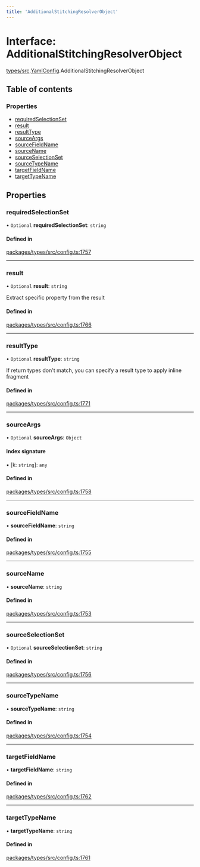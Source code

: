 ```yaml
---
title: 'AdditionalStitchingResolverObject'
---
```


# Interface: AdditionalStitchingResolverObject

[types/src](../modules/types_src).[YamlConfig](../modules/types_src.YamlConfig).AdditionalStitchingResolverObject

## Table of contents

### Properties

- [requiredSelectionSet](types_src.YamlConfig.AdditionalStitchingResolverObject#requiredselectionset)
- [result](types_src.YamlConfig.AdditionalStitchingResolverObject#result)
- [resultType](types_src.YamlConfig.AdditionalStitchingResolverObject#resulttype)
- [sourceArgs](types_src.YamlConfig.AdditionalStitchingResolverObject#sourceargs)
- [sourceFieldName](types_src.YamlConfig.AdditionalStitchingResolverObject#sourcefieldname)
- [sourceName](types_src.YamlConfig.AdditionalStitchingResolverObject#sourcename)
- [sourceSelectionSet](types_src.YamlConfig.AdditionalStitchingResolverObject#sourceselectionset)
- [sourceTypeName](types_src.YamlConfig.AdditionalStitchingResolverObject#sourcetypename)
- [targetFieldName](types_src.YamlConfig.AdditionalStitchingResolverObject#targetfieldname)
- [targetTypeName](types_src.YamlConfig.AdditionalStitchingResolverObject#targettypename)

## Properties

### requiredSelectionSet

• `Optional` **requiredSelectionSet**: `string`

#### Defined in

[packages/types/src/config.ts:1757](https://github.com/Urigo/graphql-mesh/blob/master/packages/types/src/config.ts#L1757)

___

### result

• `Optional` **result**: `string`

Extract specific property from the result

#### Defined in

[packages/types/src/config.ts:1766](https://github.com/Urigo/graphql-mesh/blob/master/packages/types/src/config.ts#L1766)

___

### resultType

• `Optional` **resultType**: `string`

If return types don't match,
you can specify a result type to apply inline fragment

#### Defined in

[packages/types/src/config.ts:1771](https://github.com/Urigo/graphql-mesh/blob/master/packages/types/src/config.ts#L1771)

___

### sourceArgs

• `Optional` **sourceArgs**: `Object`

#### Index signature

▪ [k: `string`]: `any`

#### Defined in

[packages/types/src/config.ts:1758](https://github.com/Urigo/graphql-mesh/blob/master/packages/types/src/config.ts#L1758)

___

### sourceFieldName

• **sourceFieldName**: `string`

#### Defined in

[packages/types/src/config.ts:1755](https://github.com/Urigo/graphql-mesh/blob/master/packages/types/src/config.ts#L1755)

___

### sourceName

• **sourceName**: `string`

#### Defined in

[packages/types/src/config.ts:1753](https://github.com/Urigo/graphql-mesh/blob/master/packages/types/src/config.ts#L1753)

___

### sourceSelectionSet

• `Optional` **sourceSelectionSet**: `string`

#### Defined in

[packages/types/src/config.ts:1756](https://github.com/Urigo/graphql-mesh/blob/master/packages/types/src/config.ts#L1756)

___

### sourceTypeName

• **sourceTypeName**: `string`

#### Defined in

[packages/types/src/config.ts:1754](https://github.com/Urigo/graphql-mesh/blob/master/packages/types/src/config.ts#L1754)

___

### targetFieldName

• **targetFieldName**: `string`

#### Defined in

[packages/types/src/config.ts:1762](https://github.com/Urigo/graphql-mesh/blob/master/packages/types/src/config.ts#L1762)

___

### targetTypeName

• **targetTypeName**: `string`

#### Defined in

[packages/types/src/config.ts:1761](https://github.com/Urigo/graphql-mesh/blob/master/packages/types/src/config.ts#L1761)

